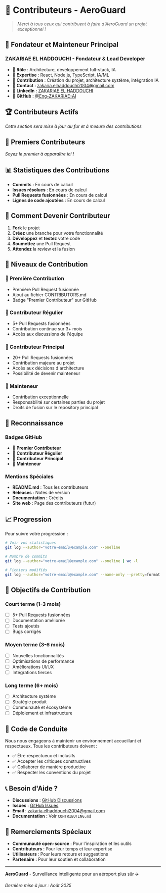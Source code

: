 # 🌟 Contributeurs - AeroGuard

> *Merci à tous ceux qui contribuent à faire d'AeroGuard un projet exceptionnel !*

## 👑 Fondateur et Mainteneur Principal

### **ZAKARIAE EL HADDOUCHI** - Fondateur & Lead Developer
- 🚀 **Rôle** : Architecture, développement full-stack, IA
- 🎯 **Expertise** : React, Node.js, TypeScript, IA/ML
- 🌟 **Contribution** : Création du projet, architecture système, intégration IA
- 📧 **Contact** : [zakaria.elhaddouchi2004@gmail.com](mailto:zakaria.elhaddouchi2004@gmail.com)
- 🔗 **LinkedIn** : [ZAKARIAE EL HADDOUCHI](https://www.linkedin.com/in/zakariae-el-haddouchi-992474339/)
- 🔗 **GitHub** : [@Eng-ZAKARIAE-AI](https://github.com/Eng-ZAKARIAE-AI)

## 🏆 Contributeurs Actifs

*Cette section sera mise à jour au fur et à mesure des contributions*

## 🌱 Premiers Contributeurs

*Soyez le premier à apparaître ici !*

## 📊 Statistiques des Contributions

- **Commits** : En cours de calcul
- **Issues résolues** : En cours de calcul
- **Pull Requests fusionnées** : En cours de calcul
- **Lignes de code ajoutées** : En cours de calcul

## 🎯 Comment Devenir Contributeur

1. **Fork** le projet
2. **Créez** une branche pour votre fonctionnalité
3. **Développez** et **testez** votre code
4. **Soumettez** une Pull Request
5. **Attendez** la review et la fusion

## 🏅 Niveaux de Contribution

### **🥉 Première Contribution**
- Première Pull Request fusionnée
- Ajout au fichier CONTRIBUTORS.md
- Badge "Premier Contributeur" sur GitHub

### **🥈 Contributeur Régulier**
- 5+ Pull Requests fusionnées
- Contribution continue sur 3+ mois
- Accès aux discussions de l'équipe

### **🥇 Contributeur Principal**
- 20+ Pull Requests fusionnées
- Contribution majeure au projet
- Accès aux décisions d'architecture
- Possibilité de devenir mainteneur

### **👑 Mainteneur**
- Contribution exceptionnelle
- Responsabilité sur certaines parties du projet
- Droits de fusion sur le repository principal

## 🎁 Reconnaissance

### **Badges GitHub**
- 🥉 **Premier Contributeur**
- 🥈 **Contributeur Régulier**
- 🥇 **Contributeur Principal**
- 👑 **Mainteneur**

### **Mentions Spéciales**
- **README.md** : Tous les contributeurs
- **Releases** : Notes de version
- **Documentation** : Crédits
- **Site web** : Page des contributeurs (futur)

## 📈 Progression

Pour suivre votre progression :

```bash
# Voir vos statistiques
git log --author="votre-email@example.com" --oneline

# Nombre de commits
git log --author="votre-email@example.com" --oneline | wc -l

# Fichiers modifiés
git log --author="votre-email@example.com" --name-only --pretty=format: | sort | uniq
```

## 🎯 Objectifs de Contribution

### **Court terme (1-3 mois)**
- [ ] 5+ Pull Requests fusionnées
- [ ] Documentation améliorée
- [ ] Tests ajoutés
- [ ] Bugs corrigés

### **Moyen terme (3-6 mois)**
- [ ] Nouvelles fonctionnalités
- [ ] Optimisations de performance
- [ ] Améliorations UI/UX
- [ ] Intégrations tierces

### **Long terme (6+ mois)**
- [ ] Architecture système
- [ ] Stratégie produit
- [ ] Communauté et écosystème
- [ ] Déploiement et infrastructure

## 🤝 Code de Conduite

Nous nous engageons à maintenir un environnement accueillant et respectueux. Tous les contributeurs doivent :

- ✅ Être respectueux et inclusifs
- ✅ Accepter les critiques constructives
- ✅ Collaborer de manière productive
- ✅ Respecter les conventions du projet

## 📞 Besoin d'Aide ?

- **Discussions** : [GitHub Discussions](https://github.com/Eng-ZAKARIAE-AI/airport-ai-monitoring/discussions)
- **Issues** : [GitHub Issues](https://github.com/Eng-ZAKARIAE-AI/airport-ai-monitoring/issues)
- **Email** : [zakaria.elhaddouchi2004@gmail.com](mailto:zakaria.elhaddouchi2004@gmail.com)
- **Documentation** : Voir `CONTRIBUTING.md`

## 🙏 Remerciements Spéciaux

- **Communauté open-source** : Pour l'inspiration et les outils
- **Contributeurs** : Pour leur temps et leur expertise
- **Utilisateurs** : Pour leurs retours et suggestions
- **Partenaire** : Pour leur soutien et collaboration

---

**AeroGuard** - Surveillance intelligente pour un aéroport plus sûr ✈️

*Dernière mise à jour : Août 2025*
